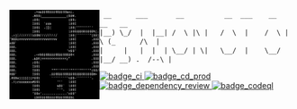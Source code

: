 <img src="./docs/assets/logo.png" align="left" width="160" height="160"></img>
```
 __      ___       __          __  ___    __   __   __  
|__) \_/  |  |__| /  \ |\ |   /  \  |    /  \ |  \ (_      /\  |
|     |   |  |  | \__/ | \|   \__/  |    \__/ |__/ __) .  /--\ |
```

<p align="left">
  <a href="https://github.com/open-data-science/pycourse/actions/workflows/ci.yml">
    <img alt="badge_ci" src="https://github.com/open-data-science/pycourse/actions/workflows/ci.yml/badge.svg">
  </a>
  <a href="https://github.com/open-data-science/pycourse/actions/workflows/cd-prod.yml">
    <img alt="badge_cd_prod" src="https://github.com/open-data-science/pycourse/actions/workflows/cd-prod.yml/badge.svg">
  </a>
  <a href="https://github.com/open-data-science/pycourse/workflows/dependency-review.yml">
    <img alt="badge_dependency_review" src="https://github.com/open-data-science/pycourse/actions/workflows/dependency-review.yml/badge.svg">
  </a>
  <a href="https://github.com/open-data-science/pycourse/actions/workflows/codeql.yml">
    <img alt="badge_codeql" src="https://github.com/open-data-science/pycourse/actions/workflows/codeql.yml/badge.svg">
  </a>  
</p>
